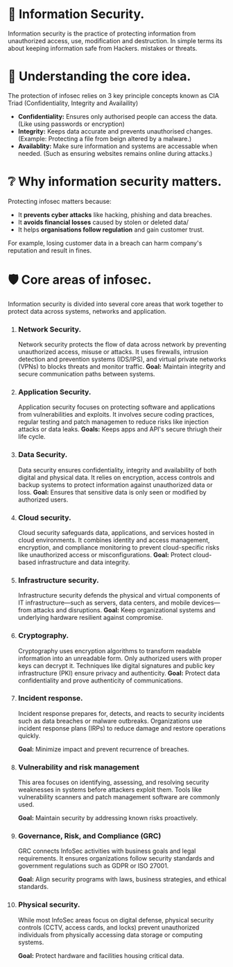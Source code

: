 # 🔐 Information Security.
Information security is the practice of protecting information from unauthorized access, use, modification and destruction. In simple terms its about keeping information safe from Hackers. mistakes or threats.

# 🔑 Understanding the core idea.
The protection of infosec relies on 3 key principle concepts known as CIA Triad (Confidentiality, Integrity and Availaility)
<ul>
  <li><strong>Confidentiality:</strong> Ensures only authorised people can access the data. (Like using passwords or encryption)</li>
  <li><strong>Integrity:</strong> Keeps data accurate and prevents unauthorised changes. (Example: Protecting a file from beign altered by a malware.)</li>
  <li><strong>Availablity:</strong> Make sure information and systems are accessable when needed. (Such as ensuring websites remains online during attacks.)</li>
</ul>

# ❔ Why information security matters.
Protecting infosec matters because:
<ul>
  <li>It <strong>prevents cyber attacks</strong> like hacking, phishing and data breaches.</li>
  <li>It <strong>avoids financial losses</strong> caused by stolen or deleted data/</li>
  <li>It helps <strong>organisations follow regulation</strong> and gain customer trust.</li>
</ul>
For example, losing customer data in a breach can harm company's reputation and result in fines.

# 🛡️ Core areas of infosec.
Information security is divided into several core areas that work together to protect data across systems, networks and application.
<ol>
  <li><h3>Network Security.</h3></li>
  Network security protects the flow of data across network by preventing unauthorized access, misuse or attacks. It uses firewalls, intrusion detection and prevention systems (IDS/IPS), and virtual private networks (VPNs) to blocks threats and monitor traffic.
  <strong>Goal:</strong> Maintain integrity and secure communication paths between systems.
  
  <li><h3>Application Security.</h3></li>
  Application security focuses on protecting software and applications from vulnerabilities and exploits. It involves secure coding practices, regular testing and patch managemen to reduce risks like injection attacks or data leaks.
  <strong>Goals:</strong> Keeps apps and API's secure thriugh their life cycle.
  
  <li><h3>Data Security.</h3></li>
  Data security ensures confidentiality, integrity and availability of both digital and physical data. It relies on encryption, access controls and backup systems to protect information against unauthorized data or loss.
  <strong>Goal:</strong> Ensures that sensitive data is only seen or modified by authorized users.

  <li><h3>Cloud security.</h3></li>
  Cloud security safeguards data, applications, and services hosted in cloud environments. It combines identity and access management, encryption, and compliance monitoring to prevent cloud-specific risks like unauthorized access or misconfigurations.
  <strong>Goal:</strong> Protect cloud-based infrastructure and data integrity.

  <li><h3>Infrastructure security.</h3></li>
  Infrastructure security defends the physical and virtual components of IT infrastructure—such as servers, data centers, and mobile devices—from attacks and disruptions.
  <strong>Goal:</strong> Keep organizational systems and underlying hardware resilient against compromise.​

  <li><h3>Cryptography.</h3></li>
  Cryptography uses encryption algorithms to transform readable information into an unreadable form. Only authorized users with proper keys can decrypt it. Techniques like digital signatures and public key infrastructure (PKI) ensure privacy and authenticity.
  <strong>Goal:</strong> Protect data confidentiality and prove authenticity of communications.

  <li><h3>Incident response.</h3></li>
  Incident response prepares for, detects, and reacts to security incidents such as data breaches or malware outbreaks. Organizations use incident response plans (IRPs) to reduce damage and restore operations quickly.
  
  <strong>Goal:</strong> Minimize impact and prevent recurrence of breaches.

  <li><h3>Vulnerability and risk management</h3></li>
  This area focuses on identifying, assessing, and resolving security weaknesses in systems before attackers exploit them. Tools like vulnerability scanners and patch management software are commonly used.
  
  <strong>Goal:</strong> Maintain security by addressing known risks proactively.

  <li><h3>Governance, Risk, and Compliance (GRC)</h3></li>
  GRC connects InfoSec activities with business goals and legal requirements. It ensures organizations follow security standards and government regulations such as GDPR or ISO 27001.
  
  <strong>Goal:</strong> Align security programs with laws, business strategies, and ethical standards.

  <li><h3>Physical security.</h3></li>
  While most InfoSec areas focus on digital defense, physical security controls (CCTV, access cards, and locks) prevent unauthorized individuals from physically accessing data storage or computing systems.
  
  <strong>Goal:</strong> Protect hardware and facilities housing critical data.
</ol>

